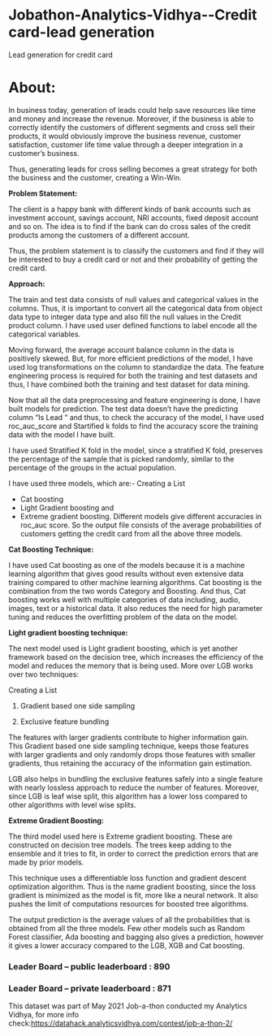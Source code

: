 # Jobathon-Analytics-Vidhya--Credit card-lead generation
Lead generation for credit card
# About:

In business today, generation of leads could help save resources like time and money and increase the revenue. Moreover, if the business is able to correctly identify the customers of different segments and cross sell their products, it would obviously improve the business revenue, customer satisfaction, customer life time value through a deeper integration in a customer’s business. 

Thus, generating leads for cross selling becomes a great strategy for both the business and the customer, creating a Win-Win. 

**Problem Statement:**

The client is a happy bank with different kinds of bank accounts such as investment account, savings account, NRI accounts, fixed deposit account and so on. The idea is to find if the bank can do cross sales of the credit products among the customers of a different account. 

Thus, the problem statement is to classify the customers and find if they will be interested to buy a credit card or not and their probability of getting the credit card.

**Approach:**

The train and test data consists of null values and categorical values in the columns. Thus, it is important to convert all the categorical data from object data type to integer data type and also fill the null values in the Credit product column. I have used user defined functions to label encode all the categorical variables. 

Moving forward, the average account balance column in the data is positively skewed. But, for more efficient predictions of the model, I have used log transformations on the column to standardize the data.  The feature engineering process is required for both the training and test datasets and thus, I have combined both the training and test dataset for data mining. 

Now that all the data preprocessing and feature engineering is done, I have built models for prediction. The test data doesn’t have the predicting column “Is Lead “ and thus, to check the accuracy of the model, I have used roc_auc_score and Startified k folds to find the accuracy score the training data with the model I have built. 

I have used Stratified K fold in the model, since a stratified K fold, preserves the percentage of the sample that is picked randomly, similar to the percentage of the groups in the actual population. 

I have used three models, which are:-
Creating a List
*	Cat boosting
*	Light Gradient boosting and 
*	Extreme gradient boosting. 
Different models give different accuracies in roc_auc score. So the output file consists of the average probabilities of customers getting the credit card from all the above three models.

**Cat Boosting Technique:**

I have used Cat boosting as one of the models because it is a machine learning algorithm that gives good results without even extensive data training compared to other machine learning algorithms. Cat boosting is the combination from the two words Category and Boosting. And thus, Cat boosting works well with multiple categories of data including, audio, images, text or a historical data. It also reduces the need for high parameter tuning and reduces the overfitting problem of the data on the model.

**Light gradient boosting technique:**

The next model used is Light gradient boosting, which is yet another framework based on the decision tree, which increases the efficiency of the model and reduces the memory that is being used. More over LGB works over two techniques:

Creating a List
1. Gradient based one side sampling

2. Exclusive feature bundling

The features with larger gradients contribute to higher information gain. This Gradient based one side sampling technique, keeps those features with larger gradients and only randomly drops those features with smaller gradients, thus retaining the accuracy of the information gain estimation.

LGB also helps in bundling the exclusive features safely into a single feature with nearly lossless approach to reduce the number of features. Moreover, since LGB is leaf wise split, this algorithm has a lower loss compared to other algorithms with level wise splits.

**Extreme Gradient Boosting:**

The third model used here is Extreme gradient boosting. These are constructed on decision tree models. The trees keep adding to the ensemble and it tries to fit, in order to correct the prediction errors that are made by prior models. 

This technique uses a differentiable loss function and gradient descent optimization algorithm. Thus is the name gradient boosting, since the loss gradient is minimized as the model is fit, more like a neural network. It also pushes the limit of computations resources for boosted tree algorithms. 

The output prediction is the average values of all the probabilities that is obtained from all the three models.  Few other models such as Random Forest classifier, Ada boosting and bagging also gives a prediction, however it gives a lower accuracy compared to the LGB, XGB and Cat boosting. 



### Leader Board – public leaderboard : 890

### Leader Board – private leaderboard : 871

This dataset was part of May 2021 Job-a-thon conducted my Analytics Vidhya, for more info check:https://datahack.analyticsvidhya.com/contest/job-a-thon-2/
